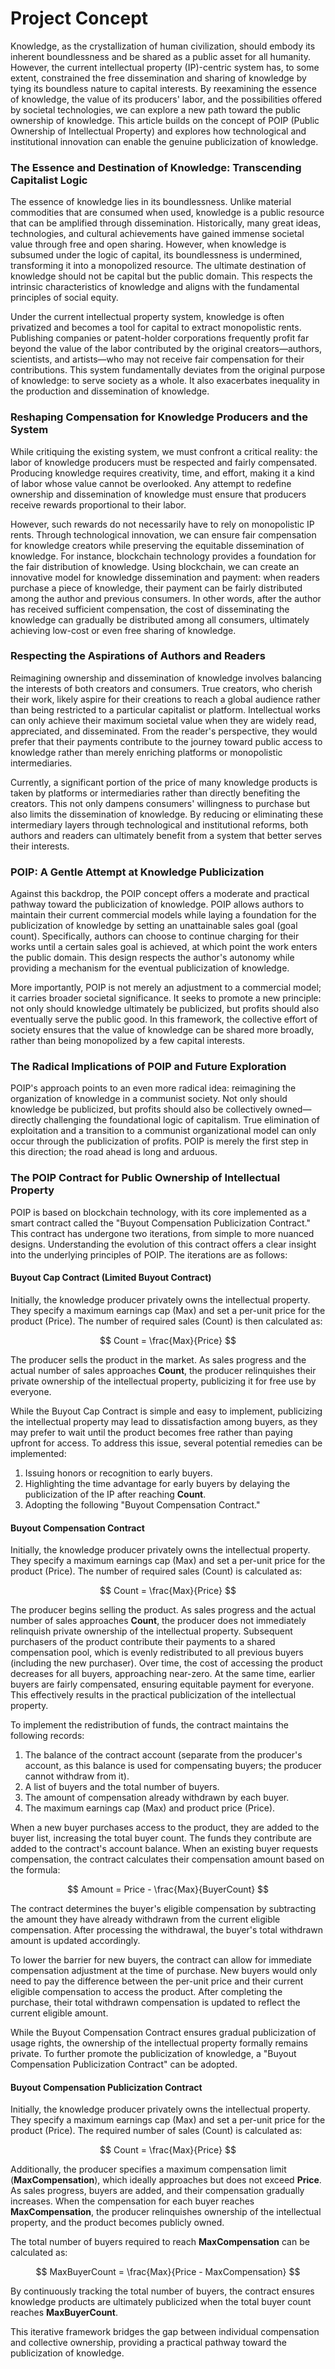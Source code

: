 # Project Concept

Knowledge, as the crystallization of human civilization, should embody its inherent boundlessness and be shared as a public asset for all humanity. However, the current intellectual property (IP)-centric system has, to some extent, constrained the free dissemination and sharing of knowledge by tying its boundless nature to capital interests. By reexamining the essence of knowledge, the value of its producers' labor, and the possibilities offered by societal technologies, we can explore a new path toward the public ownership of knowledge. This article builds on the concept of POIP (Public Ownership of Intellectual Property) and explores how technological and institutional innovation can enable the genuine publicization of knowledge.

### The Essence and Destination of Knowledge: Transcending Capitalist Logic

The essence of knowledge lies in its boundlessness. Unlike material commodities that are consumed when used, knowledge is a public resource that can be amplified through dissemination. Historically, many great ideas, technologies, and cultural achievements have gained immense societal value through free and open sharing. However, when knowledge is subsumed under the logic of capital, its boundlessness is undermined, transforming it into a monopolized resource. The ultimate destination of knowledge should not be capital but the public domain. This respects the intrinsic characteristics of knowledge and aligns with the fundamental principles of social equity.

Under the current intellectual property system, knowledge is often privatized and becomes a tool for capital to extract monopolistic rents. Publishing companies or patent-holder corporations frequently profit far beyond the value of the labor contributed by the original creators—authors, scientists, and artists—who may not receive fair compensation for their contributions. This system fundamentally deviates from the original purpose of knowledge: to serve society as a whole. It also exacerbates inequality in the production and dissemination of knowledge.

### Reshaping Compensation for Knowledge Producers and the System

While critiquing the existing system, we must confront a critical reality: the labor of knowledge producers must be respected and fairly compensated. Producing knowledge requires creativity, time, and effort, making it a kind of labor whose value cannot be overlooked. Any attempt to redefine ownership and dissemination of knowledge must ensure that producers receive rewards proportional to their labor.

However, such rewards do not necessarily have to rely on monopolistic IP rents. Through technological innovation, we can ensure fair compensation for knowledge creators while preserving the equitable dissemination of knowledge. For instance, blockchain technology provides a foundation for the fair distribution of knowledge. Using blockchain, we can create an innovative model for knowledge dissemination and payment: when readers purchase a piece of knowledge, their payment can be fairly distributed among the author and previous consumers. In other words, after the author has received sufficient compensation, the cost of disseminating the knowledge can gradually be distributed among all consumers, ultimately achieving low-cost or even free sharing of knowledge.

### Respecting the Aspirations of Authors and Readers

Reimagining ownership and dissemination of knowledge involves balancing the interests of both creators and consumers. True creators, who cherish their work, likely aspire for their creations to reach a global audience rather than being restricted to a particular capitalist or platform. Intellectual works can only achieve their maximum societal value when they are widely read, appreciated, and disseminated. From the reader's perspective, they would prefer that their payments contribute to the journey toward public access to knowledge rather than merely enriching platforms or monopolistic intermediaries.

Currently, a significant portion of the price of many knowledge products is taken by platforms or intermediaries rather than directly benefiting the creators. This not only dampens consumers' willingness to purchase but also limits the dissemination of knowledge. By reducing or eliminating these intermediary layers through technological and institutional reforms, both authors and readers can ultimately benefit from a system that better serves their interests.

### POIP: A Gentle Attempt at Knowledge Publicization

Against this backdrop, the POIP concept offers a moderate and practical pathway toward the publicization of knowledge. POIP allows authors to maintain their current commercial models while laying a foundation for the publicization of knowledge by setting an unattainable sales goal (goal count). Specifically, authors can choose to continue charging for their works until a certain sales goal is achieved, at which point the work enters the public domain. This design respects the author's autonomy while providing a mechanism for the eventual publicization of knowledge.

More importantly, POIP is not merely an adjustment to a commercial model; it carries broader societal significance. It seeks to promote a new principle: not only should knowledge ultimately be publicized, but profits should also eventually serve the public good. In this framework, the collective effort of society ensures that the value of knowledge can be shared more broadly, rather than being monopolized by a few capital interests.

### The Radical Implications of POIP and Future Exploration

POIP's approach points to an even more radical idea: reimagining the organization of knowledge in a communist society. Not only should knowledge be publicized, but profits should also be collectively owned—directly challenging the foundational logic of capitalism. True elimination of exploitation and a transition to a communist organizational model can only occur through the publicization of profits. POIP is merely the first step in this direction; the road ahead is long and arduous.

### The POIP Contract for Public Ownership of Intellectual Property

POIP is based on blockchain technology, with its core implemented as a smart contract called the "Buyout Compensation Publicization Contract." This contract has undergone two iterations, from simple to more nuanced designs. Understanding the evolution of this contract offers a clear insight into the underlying principles of POIP. The iterations are as follows:

#### Buyout Cap Contract (Limited Buyout Contract)

Initially, the knowledge producer privately owns the intellectual property. They specify a maximum earnings cap (Max) and set a per-unit price for the product (Price). The number of required sales (Count) is then calculated as:

$$
Count = \frac{Max}{Price}
$$

The producer sells the product in the market. As sales progress and the actual number of sales approaches **Count**, the producer relinquishes their private ownership of the intellectual property, publicizing it for free use by everyone.

While the Buyout Cap Contract is simple and easy to implement, publicizing the intellectual property may lead to dissatisfaction among buyers, as they may prefer to wait until the product becomes free rather than paying upfront for access. To address this issue, several potential remedies can be implemented:

1. Issuing honors or recognition to early buyers.
2. Highlighting the time advantage for early buyers by delaying the publicization of the IP after reaching **Count**.
3. Adopting the following "Buyout Compensation Contract."

#### Buyout Compensation Contract

Initially, the knowledge producer privately owns the intellectual property. They specify a maximum earnings cap (Max) and set a per-unit price for the product (Price). The number of required sales (Count) is calculated as:

$$
Count = \frac{Max}{Price}
$$

The producer begins selling the product. As sales progress and the actual number of sales approaches **Count**, the producer does not immediately relinquish private ownership of the intellectual property. Subsequent purchasers of the product contribute their payments to a shared compensation pool, which is evenly redistributed to all previous buyers (including the new purchaser). Over time, the cost of accessing the product decreases for all buyers, approaching near-zero. At the same time, earlier buyers are fairly compensated, ensuring equitable payment for everyone. This effectively results in the practical publicization of the intellectual property.

To implement the redistribution of funds, the contract maintains the following records:

1. The balance of the contract account (separate from the producer's account, as this balance is used for compensating buyers; the producer cannot withdraw from it).
2. A list of buyers and the total number of buyers.
3. The amount of compensation already withdrawn by each buyer.
4. The maximum earnings cap (Max) and product price (Price).

When a new buyer purchases access to the product, they are added to the buyer list, increasing the total buyer count. The funds they contribute are added to the contract's account balance. When an existing buyer requests compensation, the contract calculates their compensation amount based on the formula:

$$
Amount = Price - \frac{Max}{BuyerCount}
$$

The contract determines the buyer's eligible compensation by subtracting the amount they have already withdrawn from the current eligible compensation. After processing the withdrawal, the buyer's total withdrawn amount is updated accordingly.

To lower the barrier for new buyers, the contract can allow for immediate compensation adjustment at the time of purchase. New buyers would only need to pay the difference between the per-unit price and their current eligible compensation to access the product. After completing the purchase, their total withdrawn compensation is updated to reflect the current eligible amount.

While the Buyout Compensation Contract ensures gradual publicization of usage rights, the ownership of the intellectual property formally remains private. To further promote the publicization of knowledge, a "Buyout Compensation Publicization Contract" can be adopted.

#### Buyout Compensation Publicization Contract

Initially, the knowledge producer privately owns the intellectual property. They specify a maximum earnings cap (Max) and set a per-unit price for the product (Price). The required number of sales (Count) is calculated as:

$$
Count = \frac{Max}{Price}
$$

Additionally, the producer specifies a maximum compensation limit (**MaxCompensation**), which ideally approaches but does not exceed **Price**. As sales progress, buyers are added, and their compensation gradually increases. When the compensation for each buyer reaches **MaxCompensation**, the producer relinquishes ownership of the intellectual property, and the product becomes publicly owned.

The total number of buyers required to reach **MaxCompensation** can be calculated as:

$$
MaxBuyerCount = \frac{Max}{Price - MaxCompensation}
$$

By continuously tracking the total number of buyers, the contract ensures knowledge products are ultimately publicized when the total buyer count reaches **MaxBuyerCount**. 

This iterative framework bridges the gap between individual compensation and collective ownership, providing a practical pathway toward the publicization of knowledge.